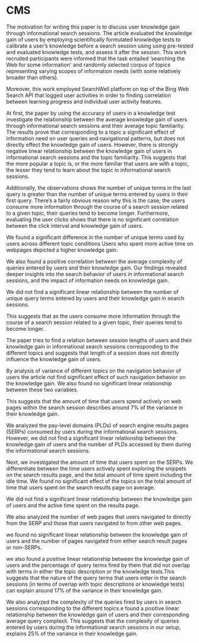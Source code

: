 # CMS



The motivation for writing this paper is to discuss user knowledge gain through informational search sessions. 
The article evaluated the knowledge gain of users by employing scientifically formulated knowledge tests to calibrate a user’s knowledge before a search session using using pre-tested and evaluated knowledge tests, and assess it after the session. This work recruited participants were informed that the task entailed ‘searching the Web for some information' and randomly selected corpus of topics representing varying scopes of information needs (with some relatively broader than others). 


Moreover, this work employed SearchWell platform  on top of the Bing Web Search API that logged user activities in order to finding correlation between learning progress and individual user activity features. 

At first, the paper by using the accuracy of users in a knowledge test investigate the relationship between the average knowledge gain of users through informational search sessions and their average topic familiarity. The results prove that corresponding to a topic  a significant effect of information need on user queries and navigational patterns, but does not directly effect the knowledge gain of users. However, there is strongly negative linear relationship between the knowledge gain of users in informational search sessions and the topic familiarity.
This suggests that the more popular a topic is, or the more familiar that users are with a topic, the lesser they tend to learn about the topic in informational search sessions.



Additionally, the observations shows the number of unique terms in the last query is greater than the number of unique terms entered by users in their first query.
There’s a fairly obvious reason why this is the case; the users consume more information through the course of a search session related to a given topic, their queries
tend to become longer. Furthermore, evaluating the user clicks shows that there is  no significant correlation between the click interval and knowledge gain of users.

We found a significant difference in the number of unique terms used by users across different topic conditions  Users who spent more active time on webpages depicted a higher knowledge gain.


We also found a positive correlation between the average complexity of queries entered by users and their knowledge gain.
Our findings revealed deeper insights into the search behavior of users in informational search sessions, and the impact of information needs on knowledge gain.


We did not find a significant linear relationship between the number of unique query terms entered by users and their knowledge gain in search sessions.


 This suggests that as the users consume more information through the course of a search session related to a given topic, their queries tend to become longer.


The paper tries to find a relation between session lengths of users and their knowledge gain in informational search sessions corresponding to the different topics and suggests that length of a session does not directly influence the knowledge gain of users.

By analysis of variance of different topics on the navigation behavior of users the article  not find significant effect of such navigation behavior on the knowledge gain. We also found no significant linear relationship between these two variables.

This suggests that the amount of time that users spend actively on web pages within the search session describes around 7% of the variance
in their knowledge gain.


We analyzed the pay-level domains (PLDs) of search engine results pages (SERPs) consumed by users during the informational search sessions. However, we did not
find a significant linear relationship between the knowledge gain of users and the number of PLDs accessed by them during the informational search sessions.

Next, we investigated the amount of time that users spent on the SERPs. We differentiate between the time users actively spent exploring the snippets on the search results page, and the total amount of time spent including the idle time. We found no significant effect of the topics on the total amount of time that users spent on the
search results page on average.


 We did not find a significant linear relationship between the knowledge gain of users and the active time spent on the results page.

We also analyzed the number of web pages that users navigated to directly from the SERP and those that users navigated to from other web pages.

we found no significant linear relationship between the knowledge gain of users and the number of pages navigated from either search
result pages or non-SERPs.


we also found a positive linear relationship between the knowledge gain of users and the percentage of query terms fired by them that did not overlap with terms in either the topic description or the knowledge tests.This suggests that the nature of the query terms that users enter in
the search sessions (in terms of overlap with topic descriptions or knowledge tests) can explain around 17% of the variance in their
knowledge gain.


We also analyzed the complexity of the queries fired by users in search sessions corresponding to the different topics.e found a positive linear relationship between the knowledge gain of users and their corresponding average query complexit. This suggests that the complexity of
queries entered by users during the informational search sessions in our setup, explains 25% of the variance in their knowledge gain.









